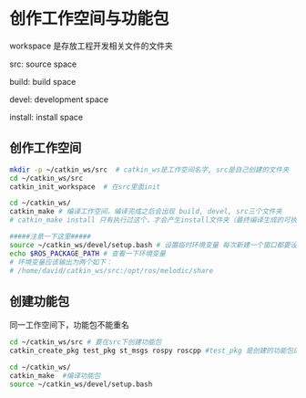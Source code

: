 # 创作工作空间与功能包

workspace 是存放工程开发相关文件的文件夹

src: source space

build: build space

devel: development space

install: install space

## 创作工作空间

```bash
mkdir -p ~/catkin_ws/src  # catkin_ws是工作空间名字, src是自己创建的文件夹
cd ~/catkin_ws/src
catkin_init_workspace  # 在src里面init

cd ~/catkin_ws/
catkin_make	# 编译工作空间，编译完成之后会出现 build, devel, src三个文件夹
# catkin_make install 只有执行过这个，才会产生install文件夹（最终编译生成的可执行文件）

#####注意一下这里#####
source ~/catkin_ws/devel/setup.bash # 设置临时环境变量 每次新建一个窗口都要设置，也可以写到.bashrc里面
echo $ROS_PACKAGE_PATH # 查看一下环境变量
# 环境变量应该输出为两个如下：
# /home/david/catkin_ws/src:/opt/ros/melodic/share

```

## 创建功能包

同一工作空间下，功能包不能重名

```bash
cd ~/catkin_ws/src # 要在src下创建功能包
catkin_create_pkg test_pkg st_msgs rospy roscpp #test_pkg 是创建的功能包的名字，后面是依赖

cd ~/catkin_ws/
catkin_make  #编译功能包
source ~/catkin_ws/devel/setup.bash 

```



